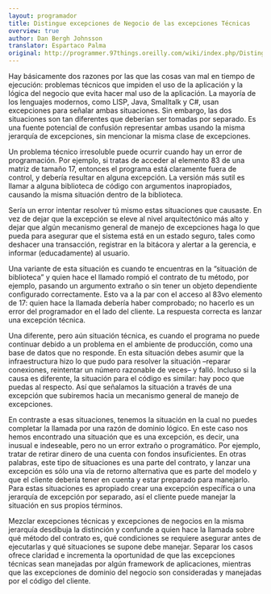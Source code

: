 ```yaml
---
layout: programador
title: Distingue excepciones de Negocio de las excepciones Técnicas
overview: true
author: Dan Bergh Johnsson
translator: Espartaco Palma
original: http://programmer.97things.oreilly.com/wiki/index.php/Distinguish_Business_Exceptions_from_Technical
---
```


Hay básicamente dos razones por las que las cosas van mal en tiempo de
ejecución: problemas técnicos que impiden el uso de la aplicación y la
lógica del negocio que evita hacer mal uso de la aplicación. La mayoría
de los lenguajes modernos, como LISP, Java, Smalltalk y C#, usan
excepciones para señalar ambas situaciones. Sin embargo, las dos
situaciones son tan diferentes que deberían ser tomadas por separado. Es
una fuente potencial de confusión representar ambas usando la misma
jerarquía de excepciones, sin mencionar la misma clase de excepciones.

Un problema técnico irresoluble puede ocurrir cuando hay un error de
programación. Por ejemplo, si tratas de acceder al elemento 83 de una
matriz de tamaño 17, entonces el programa está claramente fuera de
control, y debería resultar en alguna excepción. La versión más sutil es
llamar a alguna biblioteca de código con argumentos inapropiados,
causando la misma situación dentro de la biblioteca.

Sería un error intentar resolver tú mismo estas situaciones que
causaste. En vez de dejar que la excepción se eleve al nivel
arquitectónico más alto y dejar que algún mecanismo general de manejo de
excepciones haga lo que pueda para asegurar que el sistema está en un
estado seguro, tales como deshacer una transacción, registrar en la
bitácora y alertar a la gerencia, e informar (educadamente) al usuario.

Una variante de esta situación es cuando te encuentras en la “situación
de biblioteca” y quien hace el llamado rompió el contrato de tu método,
por ejemplo, pasando un argumento extraño o sin tener un objeto
dependiente configurado correctamente. Esto va a la par con el acceso al
83vo elemento de 17: quien hace la llamada debería haber comprobado; no
hacerlo es un error del programador en el lado del cliente. La respuesta
correcta es lanzar una excepción técnica.

Una diferente, pero aún situación técnica, es cuando el programa no
puede continuar debido a un problema en el ambiente de producción, como
una base de datos que no responde. En esta situación debes asumir que la
infraestructura hizo lo que pudo para resolver la situación –reparar
conexiones, reintentar un número razonable de veces– y falló. Incluso si
la causa es diferente, la situación para el código es similar: hay poco
que puedas al respecto. Así que señalamos la situación a través de una
excepción que subiremos hacia un mecanismo general de manejo de
excepciones.

En contraste a esas situaciones, tenemos la situación en la cual no
puedes completar la llamada por una razón de dominio lógico. En este
caso nos hemos encontrado una situación que es una excepción, es decir,
una inusual e indeseable, pero no un error extraño o programático. Por
ejemplo, tratar de retirar dinero de una cuenta con fondos
insuficientes. En otras palabras, este tipo de situaciones es una parte
del contrato, y lanzar una excepción es sólo una vía de retorno
alternativa que es parte del modelo y que el cliente debería tener en
cuenta y estar preparado para manejarlo. Para estas situaciones es
apropiado crear una excepción específica o una jerarquía de excepción
por separado, así el cliente puede manejar la situación en sus propios
términos.

Mezclar excepciones técnicas y excepciones de negocios en la misma
jerarquía desdibuja la distinción y confunde a quien hace la llamada
sobre qué método del contrato es, qué condiciones se requiere asegurar
antes de ejecutarlas y qué situaciones se supone debe manejar. Separar
los casos ofrece claridad e incrementa la oportunidad de que las
excepciones técnicas sean manejadas por algún framework de aplicaciones,
mientras que las excepciones de dominio del negocio son consideradas y
manejadas por el código del cliente.

